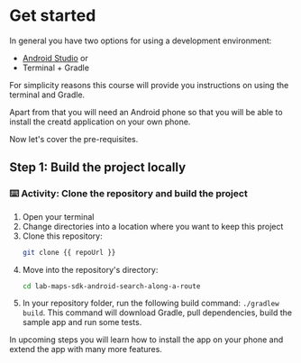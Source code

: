 # Get started

In general you have two options for using a development environment:

* [Android Studio](https://developer.android.com/studio/) or
* Terminal + Gradle

For simplicity reasons this course will provide you instructions on using the
terminal and Gradle.

Apart from that you will need an Android phone so that you will be able to install
the creatd application on your own phone.

Now let's cover the pre-requisites.

## Step 1: Build the project locally

### :keyboard: Activity: Clone the repository and build the project

1. Open your terminal
1. Change directories into a location where you want to keep this project
1. Clone this repository:
    ```bash
    git clone {{ repoUrl }}
    ```
1. Move into the repository's directory:
    ```bash
    cd lab-maps-sdk-android-search-along-a-route
    ```
1. In your repository folder, run the following build command: `./gradlew build`. This command will download Gradle, pull dependencies, build the sample app and run some tests.

In upcoming steps you will learn how to install the app on your phone and extend the app with many more features.
